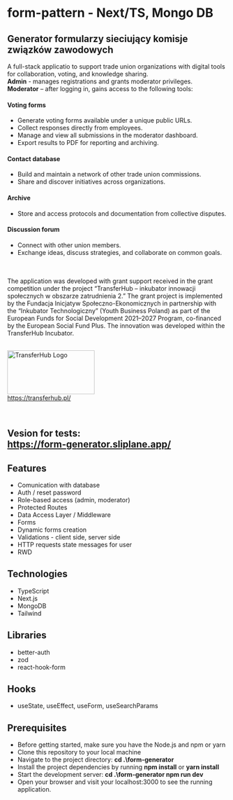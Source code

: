 # form-pattern - Next/TS, Mongo DB
## Generator formularzy sieciujący komisje związków zawodowych
A  full-stack applicatio to support trade union organizations with digital tools for collaboration, voting, and knowledge sharing. 
<br/>
**Admin** - manages registrations and grants moderator privileges. 
<br/>
**Moderator** – after logging in, gains access to the following tools:

#### Voting forms
- Generate voting forms available under a unique public URLs.
- Collect responses directly from employees.
- Manage and view all submissions in the moderator dashboard. 
- Export results to PDF for reporting and archiving. 

#### Contact database
- Build and maintain a network of other trade union commissions.  
- Share and discover initiatives across organizations.

#### Archive
- Store and access protocols and documentation from collective disputes.  

#### Discussion forum
- Connect with other union members.  
- Exchange ideas, discuss strategies, and collaborate on common goals.  


<br/>
<br/>
The application was developed with grant support received in the grant competition under the project “TransferHub – inkubator innowacji społecznych w obszarze zatrudnienia 2.” The grant project is implemented by the Fundacja Inicjatyw Społeczno-Ekonomicznych in partnership with the “Inkubator Technologiczny” (Youth Business Poland) as part of the European Funds for Social Development 2021–2027 Program, co-financed by the European Social Fund Plus. The innovation was developed within the TransferHub Incubator.
<br/>
<br/>

  <img 
    src="https://github.com/user-attachments/assets/9b8272e5-a6fb-4a13-a69a-8720820d9055" 
    alt="TransferHub Logo" 
    width="200" 
    height="100"
  />
  <br/>
  https://transferhub.pl/
  


<br/>






## Vesion for tests: <br> https://form-generator.sliplane.app/ <br/> 
## Features

* Comunication with database
* Auth / reset password
* Role-based access (admin, moderator)  
* Protected Routes
* Data Access Layer / Middleware
* Forms
* Dynamic forms creation
* Validations - client side, server side
* HTTP requests state messages for user
* RWD


## Technologies

* TypeScript
* Next.js
* MongoDB
* Tailwind 


## Libraries

* better-auth
* zod
* react-hook-form
  
## Hooks
* useState, useEffect, useForm, useSearchParams

## Prerequisites
* Before getting started, make sure you have the Node.js and npm or yarn
* Clone this repository to your local machine
* Navigate to the project directory: **cd .\form-generator**
* Install the project dependencies by running **npm install** or **yarn install** 
* Start the development server: **cd .\form-generator npm run dev** 
* Open your browser and visit your localhost:3000 to see the running application.

 

